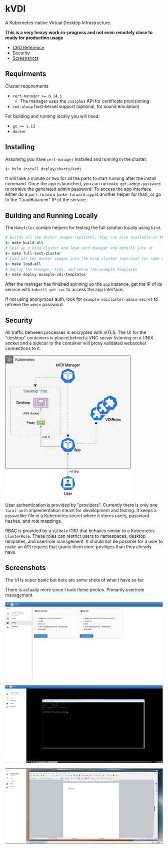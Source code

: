 # kVDI

A Kubernetes-native Virtual Desktop Infrastructure.

**This is a very heavy work-in-progress and not even remotely close to ready for production usage**

 - [CRD Reference](doc/crds.md)
 - [Security](#security)
 - [Screenshots](#screenshots)

## Requirments

Cluster requirements

  - `cert-manager >= 0.14.1`
    - The manager uses the `v1alpha3` API for certificate provisioning
  - `snd-aloop` host-kernel support (optional, for sound emulation)

For building and running locally you will need:

  - `go >= 1.13`
  - `docker`

## Installing

Assuming you have `cert-manager` installed and running in the cluster:

```bash
$> helm install deploy/charts/kvdi
```

It will take a minute or two for all the parts to start running after the install command.
Once the app is launched, you can run `make get-admin-password` to retrieve the generated admin password.
To access the app interface either do a `port-forward` (`make forward-app` is another helper for that), or go to the "LoadBalancer" IP of the service.

## Building and Running Locally

The `Makefiles` contain helpers for testing the full solution locally using `kind`.

```bash
# Builds all the docker images (optional, they are also available in the quay repo)
$> make build-all
# Spin up a kind cluster and load cert-manager and metallb into it
$> make full-test-cluster
# Load all the docker images into the kind cluster (optional for same reason as build)
$> make load-all
# Deploy the manager, kvdi, and setup the example templates
$> make deploy example-vdi-templates
```

After the manager has finished spinning up the `app` instance, get the IP of its service with `kubectl get svc` to access the app interface.

If not using anonymous auth, look for `example-vdicluster-admin-secret` to retrieve the `admin` password.

## Security

All traffic between processes is encrypted with mTLS.
The UI for the "desktop" containers is placed behind a VNC server listening on a UNIX socket and a sidecar to the container will proxy validated websocket connections to it.

![img](doc/kvdi_arch.png)

User authentication is provided by "providers". Currently there is only one `local-auth` implementation meant for development and testing.
It keeps a `passwd` like file in a Kubernetes secret where it stores users, password hashes, and role mappings.

RBAC is provided by a `VDIRole` CRD that behaves similar to a Kubernetes `ClusterRole`.
These roles can restrict users to namespaces, desktop templates, and user/role management.
It should not be possible for a user to make an API request that grants them more priviliges than they already have.

## Screenshots

The UI is super basic but here are some shots of what I have so far.

There is actually more since I took these photos. Primarily user/role management.

![img](doc/templates.png)

![img](doc/term.png)

![img](doc/libre.png)
